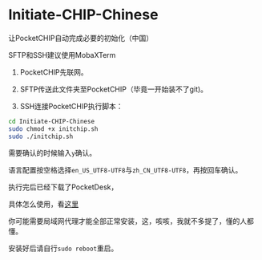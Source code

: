 # Initiate-CHIP-Chinese
让PocketCHIP自动完成必要的初始化（中国）

SFTP和SSH建议使用MobaXTerm

1. PocketCHIP先联网。

2. SFTP传送此文件夹至PocketCHIP（毕竟一开始装不了git)。
3. SSH连接PocketCHIP执行脚本：

```bash
cd Initiate-CHIP-Chinese
sudo chmod +x initchip.sh
sudo ./initchip.sh
```

需要确认的时候输入`y`确认。

语言配置按空格选择`en_US_UTF8-UTF8`与`zh_CN_UTF8-UTF8`，再按回车确认。

执行完后已经下载了PocketDesk，

具体怎么使用，看[这里](<https://github.com/AllGray/PocketDesk>)

你可能需要局域网代理才能全部正常安装，这，咳咳，我就不多提了，懂的人都懂。

安装好后请自行`sudo reboot`重启。